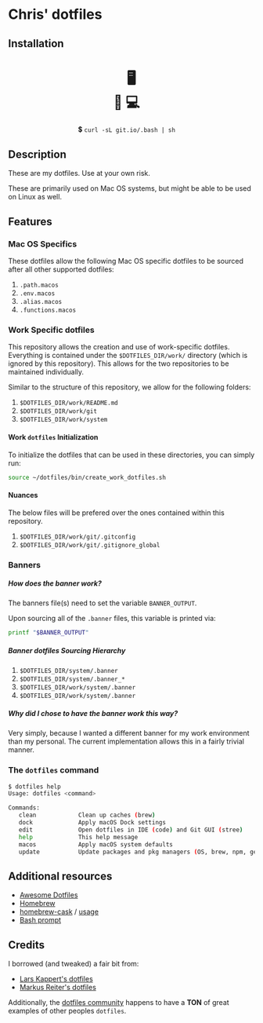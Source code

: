 # Chris' dotfiles

## Installation
<h1 align="center">🖥<br/>&nbsp;&nbsp;&nbsp;&nbsp;&nbsp;🐶&nbsp;💻&nbsp;&nbsp;&nbsp;&nbsp;&nbsp;&nbsp;&nbsp;&nbsp;</h1>
<p align="center">💲&nbsp;<code>curl -sL git.io/.bash | sh</code>&nbsp;&nbsp;&nbsp;&nbsp;&nbsp;</p>

## Description
These are my dotfiles. Use at your own risk.

These are primarily used on Mac OS systems, but might be able to be used on Linux as well.

## Features
### Mac OS Specifics
These dotfiles allow the following Mac OS specific dotfiles to be sourced after all other supported dotfiles:
1. `.path.macos`
1. `.env.macos`
1. `.alias.macos`
1. `.functions.macos`

### Work Specific dotfiles
This repository allows the creation and use of work-specific dotfiles. Everything is contained under the `$DOTFILES_DIR/work/` directory (which is ignored by this repository). This allows for the two repositories to be maintained individually.

Similar to the structure of this repository, we allow for the following folders:
1. `$DOTFILES_DIR/work/README.md`
1. `$DOTFILES_DIR/work/git`
1. `$DOTFILES_DIR/work/system`

#### Work `dotfiles` Initialization
To initialize the dotfiles that can be used in these directories, you can simply run:
```bash
source ~/dotfiles/bin/create_work_dotfiles.sh
```

#### Nuances
The below files will be prefered over the ones contained within this repository.
1. `$DOTFILES_DIR/work/git/.gitconfig`
1. `$DOTFILES_DIR/work/git/.gitignore_global`

### Banners
##### How does the banner work?
The banners file(s) need to set the variable `BANNER_OUTPUT`.

Upon sourcing all of the `.banner` files, this variable is printed via:
 ```bash 
printf "$BANNER_OUTPUT"
 ```
##### Banner dotfiles Sourcing Hierarchy
1. `$DOTFILES_DIR/system/.banner`
1. `$DOTFILES_DIR/system/.banner_*`
1. `$DOTFILES_DIR/work/system/.banner`
1. `$DOTFILES_DIR/work/system/.banner`
 
##### Why did I chose to have the banner work this way?
Very simply, because I wanted a different banner for my work environment than my personal. The current implementation allows this in a fairly trivial manner.


### The `dotfiles` command
```bash
$ dotfiles help
Usage: dotfiles <command>

Commands:
   clean            Clean up caches (brew)
   dock             Apply macOS Dock settings
   edit             Open dotfiles in IDE (code) and Git GUI (stree)
   help             This help message
   macos            Apply macOS system defaults
   update           Update packages and pkg managers (OS, brew, npm, gem)
```

## Additional resources

* [Awesome Dotfiles](https://github.com/webpro/awesome-dotfiles)
* [Homebrew](https://brew.sh)
* [homebrew-cask](https://caskroom.github.io) / [usage](https://github.com/phinze/homebrew-cask/blob/master/USAGE.md)
* [Bash prompt](https://wiki.archlinux.org/index.php/Color_Bash_Prompt)

## Credits

I borrowed (and tweaked) a fair bit from:
* [Lars Kappert's dotfiles](https://github.com/webpro/dotfiles)
* [Markus Reiter's dotfiles](https://github.com/reitermarkus/dotfiles)

Additionally, the [dotfiles community](https://dotfiles.github.io) happens to have a **TON** of great examples of other peoples `dotfiles`.